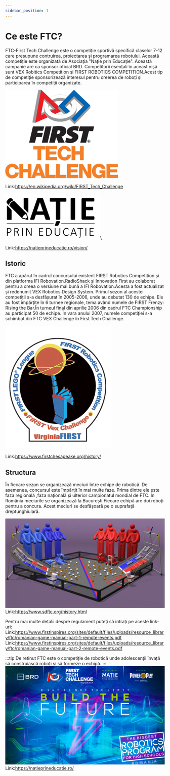 ```yaml
---
sidebar_position: 1
---
```


# Ce este FTC?

FTC-First Tech Challenge este o competiție sportivă specifică claselor 7-12 care presupune contruirea, proiectarea și programarea robotului. Această competiție este organizată de Asociația "Nație prin Educație". Această campanie are ca sponsor oficial BRD. Competitorii esențali în aceast nișă sunt VEX Robitics Competition și FIRST ROBOTICS COMPETITION.Acest tip de competiție sponsorizează interesul pentru creerea de roboți și participarea în competiții organizate.

 ![FTC1](../../repo/FTC/FIRST_Tech_challenge_logo.png)
  
  Link:https://en.wikipedia.org/wiki/FIRST_Tech_Challenge

![NPE1](../../repo/FTC/Logo-natie_prin_educatie-02-063-e1507492085194-300x146.png)\

Link:https://natieprineducatie.ro/vision/

## Istoric

FTC a apărut în cadrul concursului existent FIRST Robotics Competition și din platforma IFI Robovation.RadioShack și Innovation First au colaborat pentru a creea o versiune mai bună a IFI Robovation.Acesta a fost actualizat și redenumit VEX Robotics Design System.
Primul sezon al acestei competiții s-a desfășurat în 2005-2006, unde au debutat 130 de echipe. Ele au fost împărțite în 6 turnee regionale, tema având numele de FIRST Frenzy: Rising the Bar.În turneul final din aprilie 2006 din cadrul FTC Championship au participat 50 de echipe.
În vara anului 2007, numele competiției s-a schimbat din FTC VEX Challenge în First Tech Challenge.

![FTC2](../../repo/FTC/VirginiaFirst-Logo-2007_.jpg)

Link:https://www.firstchesapeake.org/history/


## Structura

În fiecare sezon se organizează meciuri între echipe de robotică. De asemenea, concursul este împărțit în mai multe faze. Prima dintre ele este faza regională ,faza națională și ulterior campionatul mondial de FTC. În România meciurile se organizează la București.Fiecare echipă are doi roboți pentru a concura. Acest meciuri se desfășoară pe o suprafață dreptunghiulară. 

![FTC3](../../repo/FTC/2016fieldfirstresq_1_orig.jpg)
Link:https://www.sdftc.org/history.html

Pentru mai multe detalii despre regulament puteți să intrați pe aceste link-uri: 
Link:https://www.firstinspires.org/sites/default/files/uploads/resource_library/ftc/romanian-game-manual-part-1-remote-events.pdf
Link:https://www.firstinspires.org/sites/default/files/uploads/resource_library/ftc/romanian-game-manual-part-2-remote-events.pdf

:::tip De retinut
FTC este o competiție de robotică unde adolescenții învață să construiască roboți și să formeze o echipă.
:::
![FTC4](../../repo/FTC/web-cover-natie-scaled.jpg)
Link:https://natieprineducatie.ro/